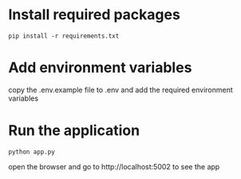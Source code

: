 

# Install required packages
```
pip install -r requirements.txt
```

# Add environment variables
copy the .env.example file to .env and add the required environment variables

# Run the application
```
python app.py
```

open the browser and go to http://localhost:5002 to see the app